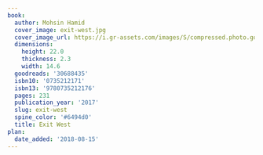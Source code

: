 ```yaml
---
book:
  author: Mohsin Hamid
  cover_image: exit-west.jpg
  cover_image_url: https://i.gr-assets.com/images/S/compressed.photo.goodreads.com/books/1477324680l/30688435._SX98_.jpg
  dimensions:
    height: 22.0
    thickness: 2.3
    width: 14.6
  goodreads: '30688435'
  isbn10: '0735212171'
  isbn13: '9780735212176'
  pages: 231
  publication_year: '2017'
  slug: exit-west
  spine_color: '#6494d0'
  title: Exit West
plan:
  date_added: '2018-08-15'
---
```

